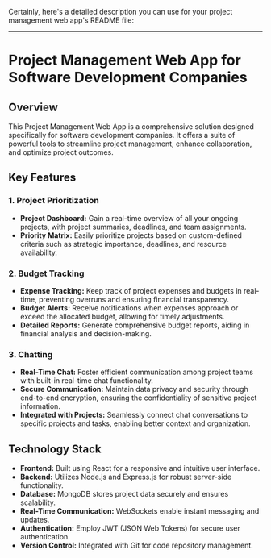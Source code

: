 Certainly, here's a detailed description you can use for your project management web app's README file:

---

# Project Management Web App for Software Development Companies

## Overview

This Project Management Web App is a comprehensive solution designed specifically for software development companies. It offers a suite of powerful tools to streamline project management, enhance collaboration, and optimize project outcomes.

## Key Features

### 1. Project Prioritization

- **Project Dashboard:** Gain a real-time overview of all your ongoing projects, with project summaries, deadlines, and team assignments.
- **Priority Matrix:** Easily prioritize projects based on custom-defined criteria such as strategic importance, deadlines, and resource availability.


### 2. Budget Tracking

- **Expense Tracking:** Keep track of project expenses and budgets in real-time, preventing overruns and ensuring financial transparency.
- **Budget Alerts:** Receive notifications when expenses approach or exceed the allocated budget, allowing for timely adjustments.
- **Detailed Reports:** Generate comprehensive budget reports, aiding in financial analysis and decision-making.

### 3. Chatting

- **Real-Time Chat:** Foster efficient communication among project teams with built-in real-time chat functionality.
- **Secure Communication:** Maintain data privacy and security through end-to-end encryption, ensuring the confidentiality of sensitive project information.
- **Integrated with Projects:** Seamlessly connect chat conversations to specific projects and tasks, enabling better context and organization.

## Technology Stack

- **Frontend:** Built using React for a responsive and intuitive user interface.
- **Backend:** Utilizes Node.js and Express.js for robust server-side functionality.
- **Database:** MongoDB stores project data securely and ensures scalability.
- **Real-Time Communication:** WebSockets enable instant messaging and updates.
- **Authentication:** Employ JWT (JSON Web Tokens) for secure user authentication.
- **Version Control:** Integrated with Git for code repository management.
